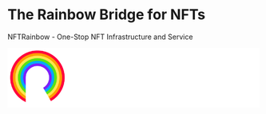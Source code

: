 # The Rainbow Bridge for NFTs

NFTRainbow - One-Stop NFT Infrastructure and Service

![](./logos/light.png)

